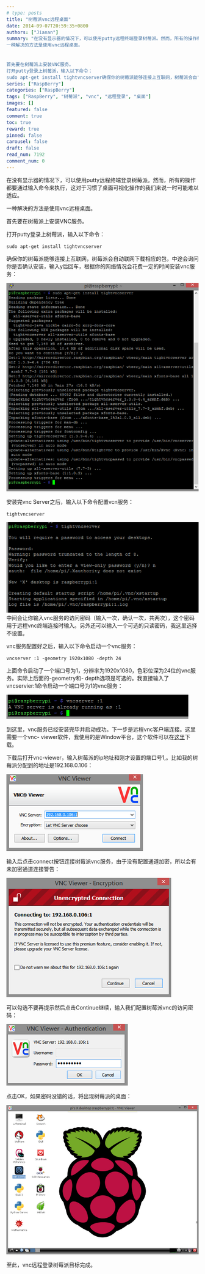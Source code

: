 ```yaml
---
# type: posts 
title: "树莓派vnc远程桌面"
date: 2014-09-07T20:59:35+0800
authors: ["Jianan"]
summary: "在没有显示器的情况下，可以使用putty远程终端登录树莓派。然而，所有的操作都要通过输入命令来执行，这对于习惯了桌面可视化操作的我们来说一时可能难以适应。
一种解决的方法是使用vnc远程桌面。


首先要在树莓派上安装VNC服务。
打开putty登录上树莓派，输入以下命令：
sudo apt-get install tightvncserver确保你的树莓派能够连接上互联网，树莓派会自"
series: ["RaspBerry"]
categories: ["RaspBerry"]
tags: ["RaspBerry", "树莓派", "vnc", "远程登录", "桌面"]
images: []
featured: false
comment: true
toc: true
reward: true
pinned: false
carousel: false
draft: false
read_num: 7192
comment_num: 0
---
```


  

在没有显示器的情况下，可以使用putty远程终端登录树莓派。然而，所有的操作都要通过输入命令来执行，这对于习惯了桌面可视化操作的我们来说一时可能难以适应。

一种解决的方法是使用vnc远程桌面。

  

首先要在树莓派上安装VNC服务。

打开putty登录上树莓派，输入以下命令：

    
    
    sudo apt-get install tightvncserver

确保你的树莓派能够连接上互联网，树莓派会自动联网下载相应的包，中途会询问你是否确认安装，输入y后回车，根据你的网络情况会花费一定的时间安装vnc服务：

![](4073ffdf33d9d9334dea26539c20ad9e.jpeg)  

安装完vnc Server之后，输入以下命令配置vcn服务：

    
    
    tightvncserver

![](63da69a0f7f352ca44b72f55ee87dc57.jpeg)  
中间会让你输入vnc服务的访问密码（输入一次，确认一次，共两次），这个密码用于远程vnc终端连接时输入。另外还可以输入一个可选的只读密码，我这里选择不设置。

  

vnc服务配置好之后，输入以下命令启动一个vnc服务：  

    
    
    vncserver :1 -geometry 1920x1080 -depth 24

上面命令启动了一个端口号为1，分辨率为1920x1080，色彩位深为24位的vnc服务。实际上后面的-geometry和-
depth选项是可选的。我直接输入了vncservier:1命令启动一个端口号为1的vnc服务：

![](538eea67e03ecf78af5cf77d82b97a0a.jpeg)

  

到这里，vnc服务已经安装完毕并启动成功。下一步是远程vnc客户端连接。这里需要一个vnc-
viewer软件，我使用的是Window平台，这个软件可以在[这里](http://download.csdn.net/detail/qinxiandiqi/7877227http://download.csdn.net/detail/qinxiandiqi/7877227)下载。

下载后打开vnc-viewer，输入树莓派的ip地址和刚才设置的端口号1,。比如我的树莓派分配到的地址是192.168.0.106：

![](7bb4066915a4d494818479c879a9d576.jpeg)

输入后点击connect按钮连接树莓派vnc服务，由于没有配置通道加密，所以会有未加密通道连接警告：

![](28aba2238306337ef0af10b133995d45.jpeg)

可以勾选不要再提示然后点击Continue继续，输入我们配置树莓派vnc的访问密码：

![](39c5a055d1057d0b2146c1c37c663ca6.jpeg)

点击OK，如果密码没错的话，将出现树莓派的桌面：

![](6621f634cab1c1642c6d3f0e08f1781f.jpeg)

至此，vnc远程登录树莓派目标完成。

  

  

  

